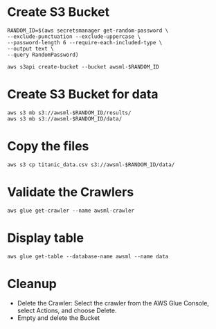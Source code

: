 # Create S3 Bucket

```
RANDOM_ID=$(aws secretsmanager get-random-password \
--exclude-punctuation --exclude-uppercase \
--password-length 6 --require-each-included-type \
--output text \
--query RandomPassword)
```
`aws s3api create-bucket --bucket awsml-$RANDOM_ID`

# Create S3 Bucket for data
```
aws s3 mb s3://awsml-$RANDOM_ID/results/ 
aws s3 mb s3://awsml-$RANDOM_ID/data/ 
```

# Copy the files
`aws s3 cp titanic_data.csv s3://awsml-$RANDOM_ID/data/ `

# Validate the Crawlers
`aws glue get-crawler --name awsml-crawler`

# Display table
`aws glue get-table --database-name awsml --name data  `

# Cleanup
- Delete the Crawler:
    Select the crawler from the AWS Glue Console, select Actions, and choose Delete.
- Empty and delete the Bucket